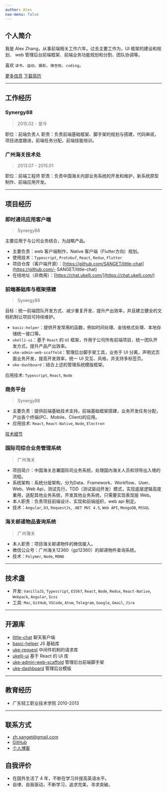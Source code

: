 ```yaml
---
author: Alex
nav-menu: false
---
```


<!-- <style>
  ul ul {
    margin-bottom: 0;
  }
  h1,h2,h3,h4,h5,h6 {
    margin: 1em 0;
  }
  /* a {
    color: #7fa0fc;
  } */
  .post-container {
    padding: 0 1em !important;
  }
  .artical {
    padding: 0.5em 0.5em !important;
  }
</style> -->

<!-- - [English version](/resume_en) -->

<!-- -------- -->

## 个人简介

我是 Alex Zhang，从事前端相关工作六年。过去主要工作为，UI 框架的建设和规划、 web 管理后台前端框架、前端业务功能规划和分割、团队协调等。

喜欢 `读书`、`运动`、`摄影`、`弹吉他`、`coding`。

[更多信息](/about)
[下载简历](/assets/other/resume.pdf)

--------

## 工作经历

### Synergy88

> 2015.02 - 至今

职位：前端负责人
职责：负责前端基础框架、脚手架的规划与搭建，代码审阅，项目进度跟进，前端任务分配，前端技能培训。

### 广州海关技术处

> 2013.07 - 2015.01

职位：前端工程师
职责：负责中国海关内部业务系统的开发和维护，新系统原型制作、前端应用开发。

--------

## 项目经历

### 即时通讯应用客户端

> Synergy88

主要应用于与公司业务结合，为战略产品。

- 主要负责：web 客户端制作，Native 客户端（Flutter方向）规划。
- 使用技术：`Typescript`, `Protobuf`, `React`, `Redux`, `Flutter`
- 项目仓库（客户端开源）：[https://github.com/SANGET/little-chat](https://github.com/- SANGET/little-chat)
- 在线地址（非商用）：[https://chat.ukelli.com/](https://chat.ukelli.com/)

### 前端基础库与框架搭建

> Synergy88

目标：统一前端团队开发方式、减少重复开发、提升产出效率，并且建立健全的文档机制让项目可持续维护。

- `basic-helper`：提供开发常用的函数，例如时间处理、金钱格式处理、本地存储统一接口等。
- `ukelli-ui`：基于 `React` 的 `UI` 框架，作用于公司所有前端项目，统一团队开发方式，提升产品产出效率。
- `uke-admin-web-scaffold`：管理后台脚手架工具，业务于 UI 分离，声明式页面业务开发，提高开发效率，统一 UI 交互、风格，并支持多标签页。
- `uke-dashboard`：结合上述的管理系统模版框架。

应用技术: `Typescript`, `React`, `Node`

### 商务平台

> Synergy88

- 主要负责：提供前端基础技术支持，前端基础框架搭建，业务开发任务分配，产出各个终端(PC、Mobile、Client)的应用。
- 应用技术: `React`, `React-Native`, `Node`, `Electron`

[技术细节](/uke-libs)

### 国际司综合业务管理系统

> 广州海关

- 项目简介：中国海关总署国际司业务系统，处理国内海关人员和领导出入境的流程。
- 系统架构：系统分层架构，分为Data、Framework、Workflow、User、Web、Web Api，测试先行，TDD（测试驱动开发）模式，实现底层逻辑高度重用，适配其他业务系统，开发其他业务系统，只需要实现表现层 Web。
- 本人职责：负责项目前端设计、实现和前端组织，web api 制定。
- 技术：`Angular`, `D3`, `RequestJs`, `.NET MVC 4.5`, `Web API`, `MongoDB`, `MSSQL`

### 海关邮递物品查询系统

> 广州海关

- 本人职责：项目海关邮递物件的微信接入。
- 微信公众号：广州海关12360（gz12360）的邮递物件查询系统。
- 技术：`Polymer`, `Node`, `MONO`

--------

## 技术盏

- 开发: `VanillaJS`, `Typescript`, `ES567`, `React`, `Node`, `Redux`, `React-Native`, `Webpack`, `Angular`, `Scss`
- 工具: `Mac`, `GitHub`, `VSCode`, `Atom`, `Telegram`, `Google`, `Gmail`, `Jira`

--------

## 开源库

- [little-chat](https://chat.ukelli.com/) 聊天客户端
- [basic-helper](https://basic.ukelli.com/) JS 基础库
- [uke-request](https://request.ukelli.com/) 中间件机制的请求库
- [ukelli-ui](https://ui.ukelli.com/) 基于 React 的 UI 库
- [uke-admin-web-scaffold](https://scaffold.ukelli.com/) 管理后台前端脚手架
- [uke-dashboard](https://admin.ukelli.com/) 管理后台模版

--------

## 教育经历

- 广东轻工职业技术学院 2010-2013

--------

## 联系方式

- <a href="mailto:zh.sanget@gmail.com" target="_top">zh.sanget@gmail.com</a>
- <a href="https://github.com/SANGET" target="_blank">GitHub</a>
- [个人博客](https://ukelli.com/)

## 自我评价

- 在国外生活了 4 年，不断在学习并提高英语水平。
- 自律、自我驱动，不断学习，追求完美，寻求突破。
